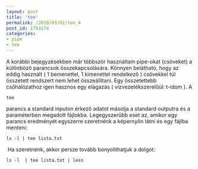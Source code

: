 ```yaml
---
layout: post
title: 'tee'
permalink: /2010/03/02/tee_4
post_id: 1753174
categories: 
- pipe
- tee
---
```


A korábbi bejegyzésekben már többször használtam pipe-okat (csöveket) a különböző parancsok összekapcsolására. Könnyen belátható, hogy az eddig használt ( 1 bemenettel, 1 kimenettel rendelkező ) csövekkel túl összetett rendszert nem lehet összeállítani. Egy összetettebb csőhálózathoz igen hasznos egy elágazás ( vízvezetékszerelőül: t-idom ). 
A 
```
tee
```
 parancs a standard inputon érkező adatot másolja a standard outputra és a paraméterben megadott fájlokba. 
Legegyszerűbb eset az, amikor egy parancs eredményét egyszerre szeretnénk a képernyőn látni és egy fájlba menteni: 
```
ls -l | tee lista.txt
``` 
 Ha szeretnénk, akkor persze tovább bonyolíthatjuk a dolgot: 
```
ls -l  | tee lista.txt | less
```